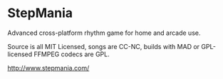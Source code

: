 StepMania
=========

Advanced cross-platform rhythm game for home and arcade use.

Source is all MIT Licensed, songs are CC-NC, builds with MAD or GPL-licensed FFMPEG codecs are GPL.

http://www.stepmania.com/